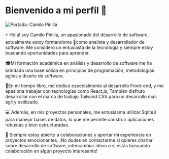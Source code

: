 # Bienvenido a mi perfil 👋

<img src="https://i.imgur.com/wMrMQk8.png" title="source: imgur.com" alt="Portada: Camilo Pinilla" />

⚡ Hola! soy Camilo Pinilla, un apasionado del desarrollo de software, actualmente estoy formandome 🌱como analista y desarrollador de software. Me considero un entusiasta de la tecnología y siempre estoy buscando oportunidades para aprender.

🎓Mi formación académica en análisis y desarrollo de software me ha brindado una base sólida en principios de programación, metodologías ágiles y diseño de software.

🚀En mi tiempo libre, me dedico especialmente al desarrollo Front-end, y me apasiona trabajar con tecnologías como React.js, También disfruto desarrollar con el marco de trabajo Tailwind CSS para un desarrollo más ágil y estilizado.

💻 Además, en mis proyectos personales, me entusiasma utilizar Sqlite3 para manejar bases de datos, lo que me permite construir aplicaciones robustas y bien estructuradas.

🌟 Siempre estoy abierto a colaboraciones y aportar mi experiencia en proyectos emocionantes. ¡No dudes en contactarme si quieres charlar sobre desarrollo de software, intercambiar ideas o si estás buscando colaboración en algún proyecto interesante!
<!--
**Camilo-Pinilla/Camilo-Pinilla** is a ✨ _special_ ✨ repository because its `README.md` (this file) appears on your GitHub profile.

Here are some ideas to get you started:

- 🔭 I’m currently working on ...
- 🌱 I’m currently learning ...
- 👯 I’m looking to collaborate on ...
- 🤔 I’m looking for help with ...
- 💬 Ask me about ...
- 📫 How to reach me: ...
- 😄 Pronouns: ...
-  Fun fact: ...
-->

